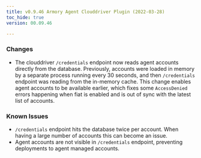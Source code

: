 ```yaml
---
title: v0.9.46 Armory Agent Clouddriver Plugin (2022-03-28)
toc_hide: true
version: 00.09.46

---
```


### Changes

* The clouddriver `/credentials` endpoint now reads agent accounts directly from the database. Previously, accounts were loaded in memory by a separate process running every 30 seconds, and then `/credentials` endpoint was reading from the in-memory cache. This change enables agent accounts to be available earlier, which fixes some `AccessDenied` errors happening when fiat is enabled and is out of sync with the latest list of accounts.

### Known Issues

* `/credentials` endpoint hits the database twice per account. When having a large number of accounts this can become an issue.
* Agent accounts are not visible in `/credentials` endpoint, preventing deployments to agent managed accounts.
